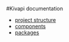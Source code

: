 #Kivapi documentation

* [project structure](projectStructure.md)
* [components](components.md)
* [packages](packages.md)